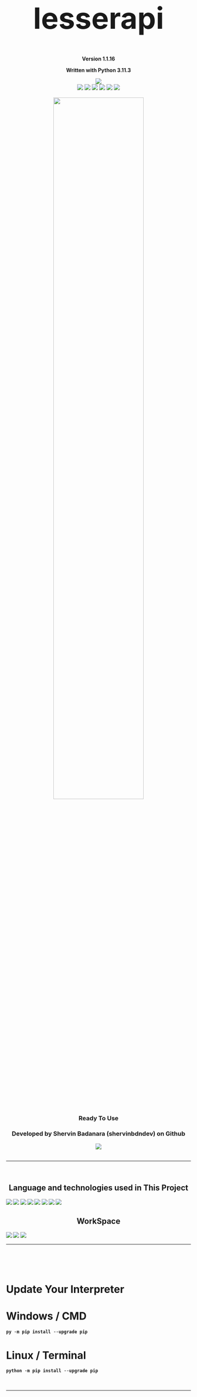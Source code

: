 <h1 align='center' style="font-size:5rem"><b>lesserapi</b></h1>
<p align='center'><b>Version 1.1.16</b></p>
<p align='center'><b>Written with Python 3.11.3</b></p>
<div align="center">
    <div align="center">
        <img src="https://img.shields.io/github/license/lesserapi/lesserapi.svg"></img>
    </div>
    <img src="https://img.shields.io/github/forks/lesserapi/lesserapi.svg"></img>
    <img src="https://img.shields.io/github/stars/lesserapi/lesserapi.svg"></img>
    <img src="https://img.shields.io/github/watchers/lesserapi/lesserapi.svg"></img>
    <img src="https://img.shields.io/github/issues-pr/lesserapi/lesserapi.svg"></img>
    <img src="https://img.shields.io/github/issues-pr-closed/lesserapi/lesserapi.svg"></img>
    <img src="https://img.shields.io/github/downloads/lesserapi/lesserapi/total.svg"></img>
</div>
<br>
<div align="center">
    <img style="display:block;margin-left:auto;margin-right:auto;width:70%;" src="https://github-readme-stats.vercel.app/api/pin/?username=lesserapi&repo=lesserapi&theme=dracula"></img>
</div>
<br>
<h3 align='center'>Ready To Use</h3>
<h3 align='center'>Developed by Shervin Badanara (shervinbdndev) on Github</h3>
<div align="center">
    <img src="https://forthebadge.com/images/badges/made-with-python.svg"></img>
</div>
<br>
<hr>
<br>
<h2 align='center'><b>Language and technologies used in This Project</h2>
<img src="https://img.shields.io/badge/Python-14354C?style=for-the-badge&logo=python&logoColor=white"></img>
<img src="https://img.shields.io/badge/Google_chrome-4285F4?style=for-the-badge&logo=Google-chrome&logoColor=white"></img>
<img src="https://img.shields.io/badge/Visual_Studio_Code-0078D4?style=for-the-badge&logo=visual%20studio%20code&logoColor=white"></img>
<img src="https://img.shields.io/badge/Linux-FCC624?style=for-the-badge&logo=linux&logoColor=black"></img>
<img src="https://img.shields.io/badge/Ubuntu-E95420?style=for-the-badge&logo=ubuntu&logoColor=white"></img>
<img src="https://img.shields.io/badge/GitHub-100000?style=for-the-badge&logo=github&logoColor=white"></img>
<img src="https://img.shields.io/badge/Stack_Overflow-FE7A16?style=for-the-badge&logo=stack-overflow&logoColor=white"></img>
<img src="https://img.shields.io/badge/Reddit-FF4500?style=for-the-badge&logo=reddit&logoColor=white"></img>

<br>
<h2 align='center'><b>WorkSpace</h2>
<img src="https://img.shields.io/badge/Intel-Core_i5_10600K-0071C5?style=for-the-badge&logo=intel&logoColor=white"></img>
<img src="https://img.shields.io/badge/NVIDIA-RTX2060 OC-76B900?style=for-the-badge&logo=nvidia&logoColor=white"></img>
<img src="https://img.shields.io/badge/Windows11-0078D6?style=for-the-badge&logo=windows&logoColor=white"></img>


<hr>


<br><br><br>
<h1 align='left'><b>Update Your Interpreter</b></h1>

# Windows / CMD

```python
py -m pip install --upgrade pip
```

# Linux / Terminal

```python
python -m pip install --upgrade pip
```
<br>

<hr>
<br><br><br>
<h1 align='left'><b>Installation</b></h1>
 
# Windows / CMD , Linux / Terminal
```python
pip install lesserapi
```
<h2 align='left'>or</h2>

```python
py -m pip install lesserapi
```

<br><br><br>
<h1 align='left'><b>Update Library</b></h1>
 
# Windows / CMD , Linux / Terminal
```python
pip install -U lesserapi
```

<h2 align='left'>or</h2>

```python
py -m pip install --upgrade lesserapi
```

<br>

<hr>
<br><br><br>
<h1 align='left'><b>Usage</b></h1>

<br>

```python
from lesserapi.github.scraper import GithubScrape # Scraper Class
from lesserapi.github.handlers.user_handler import GithubUserHandler # User Handler Class
from lesserapi.github.handlers.request_handler import GithubRequestHandler # Request Handler Class


def main():

    # UserHandler serializes the value you given to the username param
    # RequestHandler gets the Serialized data then sends a GET request to github servers and saves the page content in request variable

    request: GithubRequestHandler = GithubRequestHandler(
        url=GithubUserHandler(username='shervinbdndev').serialize(),
    ).sendGetRequest(content=True)
    

    # Scrape gets the variable as an arg

    scraper: GithubScrape = GithubScrape(data=request)

    # then we start using API by calling the startApi method
    
    scraper.startApi(log=False) # log param is for safety, the default value is True but you can change it
    

    # After all of these steps now you're free to use the API

    print(scraper.followers)
    print(scraper.followings)
    print(scraper.biography)
    
    print(scraper.json_data) # get full json data of user



if (__name__ == "__main__"):
    main()



```

<br><br><br>

# New Changes on Version 1.1.3

- ### Now you can Access User's Repositories Names

```py

from lesserapi.github.scraper import GithubScrape
from lesserapi.github.handlers.user_handler import GithubUserHandler
from lesserapi.github.handlers.request_handler import GithubRequestHandler




def main():
    request: GithubRequestHandler = GithubRequestHandler(
        url=GithubUserHandler(username='shervinbdndev').serialize(),
    ).sendGetRequest(content=True)
    
    scraper: GithubScrape = GithubScrape(data=request)
    
    scraper.startApi(log=False)

    # Then your free to use the new method to get User's Repositories names
    
    print(scraper.repositoriesNames(username='shervinbdndev'))

    # ftl (first to last) is a new option that you can use to show the repositories from the first created to the last one

    print(scraper.repositoriesNames(username='shervinbdndev', ftl=True)) # default value is False

    # Also you can select the repository by index like below

    print(scraper.repositoriesNames(username='shervinbdndev')[3]) # for example I want the 4th repository (It starts from 0 btw)



if (__name__ == "__main__"):
    main()



```

<br><br><br>

# New Changes on Version 1.1.4

## Now you can Access

- ### User's Total Stars Given
- ### User's Profile Picture Url
- ### Check Repository Star Count

```python

from lesserapi.github.scraper import GithubScrape
from lesserapi.github.handlers.user_handler import GithubUserHandler
from lesserapi.github.handlers.request_handler import GithubRequestHandler



def main():
    request: GithubRequestHandler = GithubRequestHandler(
        url=GithubUserHandler(username='shervinbdndev').serialize()
    ).sendGetRequest(content=True)
    
    scraper: GithubScrape = GithubScrape(data=request)
    
    scraper.startApi(log=False)
    
    print(scraper.totalStarsGiven) # total stars given
    
    print(scraper.profilePictureUrl) # profile picture url

    # now using this new method you lets you check users repository's star count

    print(scraper.checkRepositoryStars(
        username='shervinbdndev', # user's username
        repo_name='Quizino', # repository's name
    ))




if (__name__ == "__main__"):
    main()

```

<br><br><br>

# New Changes on Version 1.1.5

## Now you can Access

- ### User's Last Year Contributions
- ### Check if User's Repository is Public Archive
- ### Check if User has README.md
- ### Get Repository's Used Languages
- ### Get User's Unlocked Achievements


```python


from lesserapi.github.scraper import GithubScrape
from lesserapi.github.handlers.user_handler import GithubUserHandler
from lesserapi.github.handlers.request_handler import GithubRequestHandler




def main():
    user: GithubUserHandler = GithubUserHandler(username='shervinbdndev').serialize() # user instance
    
    request: GithubRequestHandler = GithubRequestHandler(url=user).sendGetRequest(content=True) # send request by RequestHandler
    
    scraper: GithubScrape = GithubScrape(data=request)
    
    scraper.startApi(log=False)
    
    print(scraper.lastYearContributions) # last year contributions
    
    print(scraper.isRepositoryPublicArchive(username='shervinbdndev', repo_name='Quizino')) # check if repository is public archive => returns True or False
    
    print(scraper.userHasReadMe(username='shervinbdndev')) # check if user has README.md

    print(scraper.repositoryUsedLanguages(username='shervinbdndev', repo_name='lesserapi')) # get repository's used languages (also you can select by index)

    print(scraper.userAchievements(username='shervinbdndev')) # get user's achievements (also you can select by index)
    



if (__name__ == "__main__"):
    main()


```

<br><br><br>

# New Changes on Version 1.1.9

## Now you can Access

- ### List of User's Followings
- ### List of User's Followers
- ### Check Last Commit date of Repository with selected Branch
- ### Check all Commit Dates of a Repository
- ### Count the Repository Branches
- ### Check if a Repository is froked from another Repository
- ### Check if Repository has a LICENSE
- ### Check the Repository's License Type
- ### List Repository's Branches
<br><br>

## +2 Beta Methods

- ### Get all Stars that the User has given to the Repositories
- ### List all of the Watchers of a Repository


```python


from lesserapi.github.scraper import GithubScrape
from lesserapi.github.handlers.user_handler import GithubUserHandler
from lesserapi.github.handlers.request_handler import GithubRequestHandler




def main():
    user: UserHandler = UserHandler(username='shervinbdndev').serialize()
    
    request: GithubRequestHandler = GithubRequestHandler(url=user).sendGetRequest(content=True)
    
    scraper: GithubScrape = GithubScrape(data=request)
    
    scraper.startApi(log=False)
    
    print(scraper.listFollowings(username='shervinbdndev')) # List of User's Followings
    print(scraper.listFollowers(username='shervinbdndev')) # List of User's Followings

    # This Method is in Beta version of itself
    # It doesn't show all User's Stars that given to Repositories
    # It only Lists The Repositories on the first page
    print(scraper.starsGivenRepositoriesNames(username='shervinbdndev'))

    # Last Commit date of Repository with selected Branch
    print(scraper.repositoryLastCommitDateOnBranch(username='shervinbdndev', repo_name='lesserapi', branch_name='master'))

    # Commits dates of Repository with selected Branch
    print(scraper.repositoryCommitsDatesOnBranch(username='shervinbdndev', repo_name='lesserapi', branch_name='master'))

    # Count of selected Repository Branches
    print(scraper.repositoryBranchesCount(username='shervinbdndev', repo_name='lesserapi'))

    # Check if current Repository is Forked from another Repository
    print(scraper.currentRepositoryIsForkedFromAnotherRepository(username='shervinbdndev', repo_name='lesserapi'))

    # Check if Repository has a LICENSE
    print(scraper.repositoryHasLicense(username='shervinbdndev', repo_name='lesserapi'))

    # Get License Type of a Repository
    print(scraper.repositoryLicenseType(username='shervinbdndev', repo_name='lesserapi'))

    # List of Repository Watchers
    # This Method is in Beta version of itself
    print(scraper.listRepositoryWatchers(username='shervinbdndev', repo_name='lesserapi'))

    # List of Repository Branches
    print(scraper.listRepositoryBranches(username='shervinbdndev', repo_name='lesserapi'))
    



if (__name__ == "__main__"):
    main()


```

<br><br><br>

# New Changes on Version 1.1.15

## Now you can Access

- ### Check if User is Pro or Not
- ### User Organizations
- ### User Organizations Pictures

```python

from lesserapi.github.scraper import GithubScrape
from lesserapi.github.handlers.user_handler import GithubUserHandler
from lesserapi.github.handlers.request_handler import GithubRequestHandler



def main():
    user: UserHandler = UserHandler(username='shervinbdndev').serialize()
    
    request: GithubRequestHandler = GithubRequestHandler(url=user).sendGetRequest(content=True)
    
    scraper: GithubScrape = GithubScrape(data=request)
    
    scraper.startApi(log=False)
    
    print(scraper.isPro)
    print(scraper.userOrganizations(username='shervinbdndev'))
    print(scraper.userOrganizationsPictures(username='shervinbdndev'))



if (__name__ == "__main__"):
    main()

```

<br>

<h1 align='left'>Enjoy :)</h1>

<br>
<h3><b>Package Uploaded in PYPI :<a href="https://pypi.org/project/lesserapi/">Here</a></b></h3>